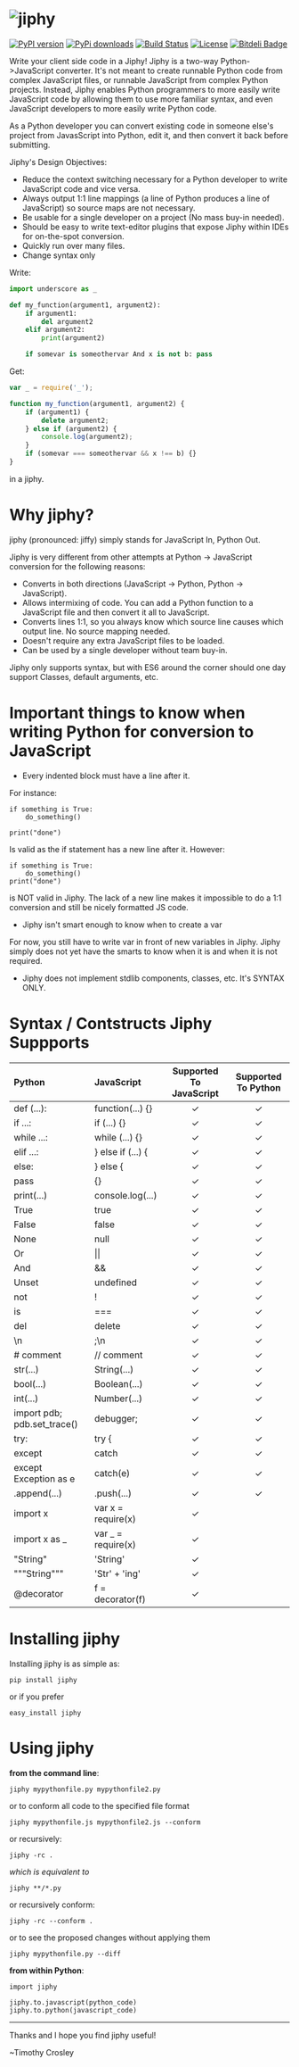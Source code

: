 ![jiphy](https://raw.github.com/timothycrosley/jiphy/master/logo.png)
=====

[![PyPI version](https://badge.fury.io/py/jiphy.png)](http://badge.fury.io/py/jiphy)
[![PyPi downloads](https://pypip.in/d/jiphy/badge.png)](https://crate.io/packages/jiphy/)
[![Build Status](https://travis-ci.org/timothycrosley/jiphy.png?branch=master)](https://travis-ci.org/timothycrosley/jiphy)
[![License](https://img.shields.io/github/license/mashape/apistatus.svg)](https://pypi.python.org/pypi/jiphy/)
[![Bitdeli Badge](https://d2weczhvl823v0.cloudfront.net/timothycrosley/jiphy/trend.png)](https://bitdeli.com/free "Bitdeli Badge")

Write your client side code in a Jiphy! Jiphy is a two-way Python->JavaScript converter. It's not meant to create
runnable Python code from complex JavaScript files, or runnable JavaScript from complex Python projects. Instead,
Jiphy enables Python programmers to more easily write JavaScript code by allowing them to use more familiar syntax,
and even JavaScript developers to more easily write Python code.

As a Python developer you can convert existing code in someone else's project from JavasScript into Python, edit it,
and then convert it back before submitting.

Jiphy's Design Objectives:

- Reduce the context switching necessary for a Python developer to write JavaScript code and vice versa.
- Always output 1:1 line mappings (a line of Python produces a line of JavaScript) so source maps are not necessary.
- Be usable for a single developer on a project (No mass buy-in needed).
- Should be easy to write text-editor plugins that expose Jiphy within IDEs for on-the-spot conversion.
- Quickly run over many files.
- Change syntax only

Write:

```python
import underscore as _

def my_function(argument1, argument2):
    if argument1:
        del argument2
    elif argument2:
        print(argument2)

    if somevar is someothervar And x is not b: pass
```


Get:

```javascript
var _ = require('_');

function my_function(argument1, argument2) {
    if (argument1) {
        delete argument2;
    } else if (argument2) {
        console.log(argument2);
    }
    if (somevar === someothervar && x !== b) {}
}
```

in a jiphy.


Why jiphy?
======================

jiphy (pronounced: jiffy) simply stands for JavaScript In, Python Out.

Jiphy is very different from other attempts at Python -> JavaScript conversion for the following reasons:
 -  Converts in both directions (JavaScript -> Python, Python -> JavaScript).
 -  Allows intermixing of code. You can add a Python function to a JavaScript file and then convert it all to JavaScript.
 -  Converts lines 1:1, so you always know which source line causes which output line. No source mapping needed.
 -  Doesn't require any extra JavaScript files to be loaded.
 -  Can be used by a single developer without team buy-in.

Jiphy only supports syntax, but with ES6 around the corner should one day support Classes, default arguments, etc.


Important things to know when writing Python for conversion to JavaScript
===================

- Every indented block must have a line after it.

For instance:

    if something is True:
        do_something()

    print("done")

Is valid as the if statement has a new line after it. However:

    if something is True:
        do_something()
    print("done")

is NOT valid in Jiphy. The lack of a new line makes it impossible to do a 1:1 conversion and still be nicely formatted JS code.

- Jiphy isn't smart enough to know when to create a var

For now, you still have to write var in front of new variables in Jiphy. Jiphy simply does not yet have the smarts to know when it is and when it is not required.

- Jiphy does not implement stdlib components, classes, etc. It's SYNTAX ONLY.


Syntax / Contstructs Jiphy Suppports
===================
| Python                      | JavaScript        | Supported To JavaScript | Supported To Python |
|:----------------------------|:------------------|:-----------------------:|:-------------------:|
| def (...):                  | function(...) {}  |  ✓                      |  ✓                  |
| if ...:                     | if (...) {}       |  ✓                      |  ✓                  |
| while ...:                  | while (...) {}    |  ✓                      |  ✓                  |
| elif ...:                   | } else if (...) { |  ✓                      |  ✓                  |
| else:                       | } else {          |  ✓                      |  ✓                  |
| pass                        | {}                |  ✓                      |  ✓                  |
| print(...)                  | console.log(...)  |  ✓                      |  ✓                  |
| True                        | true              |  ✓                      |  ✓                  |
| False                       | false             |  ✓                      |  ✓                  |
| None                        | null              |  ✓                      |  ✓                  |
| Or                          | &#124;&#124;                | ✓                        |  ✓                  |
| And                         | &&                |  ✓                      |  ✓                  |
| Unset                       | undefined         |  ✓                      |  ✓                  |
| not                         | !                 |  ✓                      |  ✓                  |
| is                          | ===               |  ✓                      |  ✓                  |
| del                         | delete            |  ✓                      |  ✓                  |
| \n                          | ;\n               |  ✓                      |  ✓                  |
| # comment                   | // comment        |  ✓                      |  ✓                  |
| str(...)                    | String(...)       |  ✓                      |  ✓                  |
| bool(...)                   | Boolean(...)      |  ✓                      |  ✓                  |
| int(...)                    | Number(...)       |  ✓                      |  ✓                  |
| import pdb; pdb.set_trace() | debugger;         |  ✓                      |  ✓                  |
| try:                        | try {             |  ✓                      |  ✓                  |
| except                      | catch             |  ✓                      |  ✓                  |
| except Exception as e       | catch(e)          |  ✓                      |  ✓                  |
| .append(...)                | .push(...)        |  ✓                      |  ✓                  |
| import x                    | var x = require(x)|  ✓                      |                     |
| import x as _               | var _ = require(x)|  ✓                      |                     |
| "String"                    | 'String'          |  ✓                      |                     |
| """String"""                | 'Str' + 'ing'     |  ✓                      |                     |
| @decorator                  | f = decorator(f)  |  ✓                      |                     |


Installing jiphy
===================

Installing jiphy is as simple as:

    pip install jiphy

or if you prefer

    easy_install jiphy


Using jiphy
===================
**from the command line**:

    jiphy mypythonfile.py mypythonfile2.py

 or to conform all code to the specified file format

    jiphy mypythonfile.js mypythonfile2.js --conform

or recursively:

    jiphy -rc .

 *which is equivalent to*

    jiphy **/*.py

or recursively conform:

    jiphy -rc --conform .

or to see the proposed changes without applying them

    jiphy mypythonfile.py --diff

**from within Python**:

    import jiphy

    jiphy.to.javascript(python_code)
    jiphy.to.python(javascript_code)

--------------------------------------------

Thanks and I hope you find jiphy useful!

~Timothy Crosley
